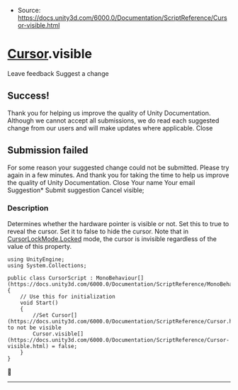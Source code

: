 * Source: https://docs.unity3d.com/6000.0/Documentation/ScriptReference/Cursor-visible.html

#  [Cursor](https://docs.unity3d.com/6000.0/Documentation/ScriptReference/Cursor.html).visible
Leave feedback
Suggest a change
## Success!
Thank you for helping us improve the quality of Unity Documentation. Although we cannot accept all submissions, we do read each suggested change from our users and will make updates where applicable.
Close
## Submission failed
For some reason your suggested change could not be submitted. Please <a>try again</a> in a few minutes. And thank you for taking the time to help us improve the quality of Unity Documentation.
Close
Your name Your email Suggestion* Submit suggestion
Cancel
visible; 
### Description
Determines whether the hardware pointer is visible or not.
Set this to true to reveal the cursor. Set it to false to hide the cursor. Note that in [CursorLockMode.Locked](https://docs.unity3d.com/6000.0/Documentation/ScriptReference/CursorLockMode.Locked.html) mode, the cursor is invisible regardless of the value of this property.
```
using UnityEngine;
using System.Collections;  
  
public class CursorScript : MonoBehaviour[](https://docs.unity3d.com/6000.0/Documentation/ScriptReference/MonoBehaviour.html)
{
    // Use this for initialization
    void Start()
    {
        //Set Cursor[](https://docs.unity3d.com/6000.0/Documentation/ScriptReference/Cursor.html) to not be visible
        Cursor.visible[](https://docs.unity3d.com/6000.0/Documentation/ScriptReference/Cursor-visible.html) = false;
    }
}

```

* * *

